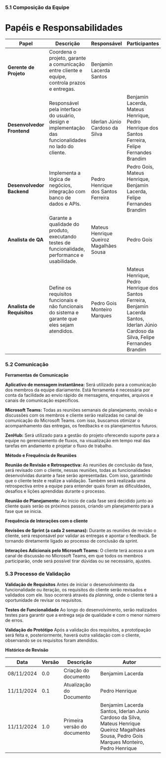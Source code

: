 ### 5.1 **Composição da Equipe**

# Papéis e Responsabilidades

| Papel                 | Descrição                                                                 | Responsável                             | Participantes                                                                 |
|-----------------------|---------------------------------------------------------------------------|-----------------------------------------|-------------------------------------------------------------------------------|
| **Gerente de Projeto** | Coordena o projeto, garante a comunicação entre cliente e equipe, controla prazos e entregas. | Benjamin Lacerda Santos                |                                                                               |
| **Desenvolvedor Frontend** | Responsável pela interface do usuário, design e implementação das funcionalidades no lado do cliente. | Iderlan Júnio Cardoso da Silva          | Benjamin Lacerda, Mateus Henrique, Pedro Henrique dos Santos Ferreira, Felipe Fernandes Brandim         |
| **Desenvolvedor Backend** | Implementa a lógica de negócios, integração com banco de dados e APIs.   | Pedro Henrique dos Santos Ferreira      | Pedro Gois, Mateus Henrique, Benjamin Lacerda, Felipe Fernandes Brandim                                  |
| **Analista de QA**    | Garante a qualidade do produto, executando testes de funcionalidade, performance e usabilidade. | Mateus Henrique Queiroz Magalhães Sousa | Pedro Gois                                                                    |
| **Analista de Requisitos** | Define os requisitos funcionais e não funcionais do sistema e garante que eles sejam atendidos. | Pedro Gois Monteiro Marques            | Mateus Henrique, Pedro Henrique dos Santos Ferreira, Benjamin Lacerda Santos, Iderlan Júnio Cardoso da Silva, Felipe Fernandes Brandim                                                              |


### 5.2 **Comunicação**

**Ferramentas de Comunicação** 

 

**Aplicativo de mensagem instantânea:** Será utilizado para a comunicação dos membros da equipe diariamente. Está ferramenta é necessária por conta da facilidade ao envio rápido de mensagens, enquetes, arquivos e canais de comunicação específicos.  

 

**Microsoft Teams:** Todas as reuniões semanais de planejamento, revisão e discussões com os membros e cliente serão realizadas no canal de comunicação do Microsoft Teams. com isso, buscamos otimizar o acompanhamento das entregas, os feedbacks e os planejamentos futuros.  

 

**ZenHub:** Será utilizado para a gestão do projeto oferecendo suporte para a equipe no gerenciamento de fluxos, na visualização em tempo real das tarefas em andamento e projetar o fluxo de trabalho.  

 

**Método e Frequência de Reuniões**

  

**Reunião de Revisão e Retrospectiva:**  As reuniões de conclusão da fase, será revisado com o cliente, nessas reuniões, todas as funcionalidades desenvolvidas durante a fase serão apresentadas. Com isso, garantindo que o cliente teste e realize a validação. Também será realizada uma retrospectiva entre a equipe para entender quais foram as dificuldades, desafios e lições aprendidas durante o processo.   

  

**Reunião de Planejamento:** Ao ínicio de cada fase será decidido junto ao cliente quais serão os próximos passos, criando um planejamento para a fase que se inicia.  

  

**Frequência de Interações com o cliente**  

 

**Revisões de Sprint (a cada 2 semanas):** Durante as reuniões de revisão o cliente, será responsável por validar as entregas e apontar o feedback. Se tornando diretamente ligado ao processo de conclusão da sprint.  

  

**Interações Adicionais pelo Microsoft Teams:** O cliente terá acesso a um canal de discussão no Microsoft Teams, em que todos os membros participarão, onde será possível tirar dúvidas ou se necessário, ajustes. 

  

### 5.3 **Processo de Validação**

**Validação de Requisitos**
Antes de iniciar o desenvolvimento da funcionalidade ou iteração, os requisitos do cliente serão revisados e validados com ele. Isso ocorrerá através da *planning*, onde o cliente terá a oportunidade de revisar os requisitos.

**Testes de Funcionalidade**
Ao longo do desenvolvimento, serão realizados testes para garantir que a entrega seja de qualidade e com o menor número de erros.

**Validação do Protótipo**
Após a validação dos requisitos, a prototipação será feita e, posteriormente, haverá outra validação com o cliente, observando se os requisitos foram atendidos.




**Histórico de Revisão**

| **Data**   | **Versão** | **Descrição**                                                                         | **Autor**                                                                 |
| ---------- | ---------- | ------------------------------------------------------------------------------------- | ------------------------------------------------------------------------- |
| 08/11/2024 | 0\.0 | Criação do documento | Benjamim Lacerda |
| 11/11/2024 | 0\.1 | Atualização do Documento | Pedro Henrique |
| 11/11/2024 | 1\.0 | Primeira versão do documento | Benjamim Lacerda Santos, Iderlan Junio Cardoso da Silva, Mateus Henrique Queiroz Magalhães Sousa, Pedro Gois Marques Monteiro, Pedro Henrique |

